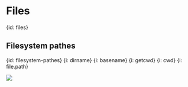 # Files
{id: files}


## Filesystem pathes
{id: filesystem-pathes}
{i: dirname}
{i: basename}
{i: getcwd}
{i: cwd}
{i: file.path}

![](examples/files/pathes.R)


